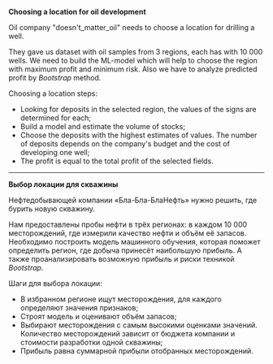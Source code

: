 **Choosing a location for oil development**

Oil company "doesn't_matter_oil" needs to choose a location for drilling a well.

They gave us dataset with oil samples from 3 regions, each has with 10 000 wells.
We need to build the ML-model which will help to choose the region with maximum profit and minimum risk.
Also we have to analyze predicted profit by *Bootstrap* method.

Choosing a location steps:
- Looking for deposits in the selected region, the values of the signs are determined for each;
- Build a model and estimate the volume of stocks;
- Choose the deposits with the highest estimates of values. The number of deposits depends on the company's budget and the cost of developing one well;
- The profit is equal to the total profit of the selected fields.
___

**Выбор локации для скважины**

Нефтедобывающей компании «Бла-Бла-БлаНефть» нужно решить, где бурить новую скважину.

Нам предоставлены пробы нефти в трёх регионах: в каждом 10 000 месторождений, где измерили качество нефти и объём её запасов.
Необходимо построить модель машинного обучения, которая поможет определить регион, где добыча принесёт наибольшую прибыль. 
А также проанализировать возможную прибыль и риски техникой *Bootstrap.*

Шаги для выбора локации:

- В избранном регионе ищут месторождения, для каждого определяют значения признаков;
- Строят модель и оценивают объём запасов;
- Выбирают месторождения с самым высокими оценками значений. Количество месторождений зависит от бюджета компании и стоимости разработки одной скважины;
- Прибыль равна суммарной прибыли отобранных месторождений.
